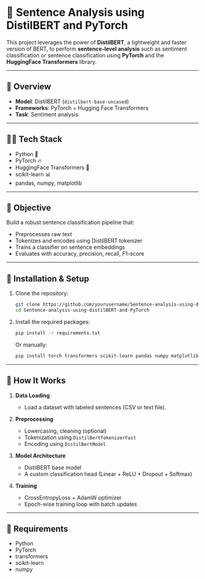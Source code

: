 
# 🧠 Sentence Analysis using DistilBERT and PyTorch

This project leverages the power of **DistilBERT**, a lightweight and faster version of BERT, to perform **sentence-level analysis** such as sentiment classification or sentence classification using **PyTorch** and the **HuggingFace Transformers** library.

---

## 📌 Overview

* **Model**: DistilBERT (`distilbert-base-uncased`)
* **Frameworks**: PyTorch + Hugging Face Transformers
* **Task**: Sentiment analysis

---

## 🧑‍💻 Tech Stack

* Python 🐍
* PyTorch 🔥
* HuggingFace Transformers 🤗
* scikit-learn 📊
* pandas, numpy, matplotlib

---

## 🎯 Objective

Build a robust sentence classification pipeline that:

* Preprocesses raw text
* Tokenizes and encodes using DistilBERT tokenizer
* Trains a classifier on sentence embeddings
* Evaluates with accuracy, precision, recall, F1-score


---

## 🔧 Installation & Setup

1. Clone the repository:

   ```bash
   git clone https://github.com/yourusername/Sentence-analysis-using-distilBERT-and-PyTorch.git
   cd Sentence-analysis-using-distilBERT-and-PyTorch
   ```

2. Install the required packages:

   ```bash
   pip install -r requirements.txt
   ```

   Or manually:

   ```bash
   pip install torch transformers scikit-learn pandas numpy matplotlib
   ```

---

## 🚀 How It Works

1. **Data Loading**

   * Load a dataset with labeled sentences (CSV or text file).

2. **Preprocessing**

   * Lowercasing, cleaning (optional)
   * Tokenization using `DistilBertTokenizerFast`
   * Encoding using `DistilBertModel`

3. **Model Architecture**

   * DistilBERT base model
   * A custom classification head (Linear + ReLU + Dropout + Softmax)

4. **Training**

   * CrossEntropyLoss + AdamW optimizer
   * Epoch-wise training loop with batch updates


---

## 📌 Requirements

* Python 
* PyTorch
* transformers
* scikit-learn
* numpy

